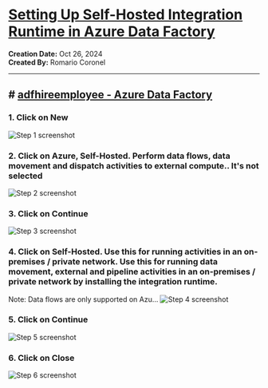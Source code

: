 # [Setting Up Self-Hosted Integration Runtime in Azure Data Factory](https://app.tango.us/app/workflow/a4e9efef-cfe7-42bf-8897-17a5a2f0c47e?utm_source=markdown&utm_medium=markdown&utm_campaign=workflow%20export%20links)

__Creation Date:__ Oct 26, 2024  
__Created By:__ Romario Coronel  


***
## # [adfhireemployee - Azure Data Factory](https://adf.azure.com/en/management/integrationruntimes?factory=%2Fsubscriptions%2Fee424636-b021-4350-a329-0973d5ca7d0f%2FresourceGroups%2FChallengeHireEmployee%2Fproviders%2FMicrosoft.DataFactory%2Ffactories%2Fadfhireemployee)


### 1. Click on New
![Step 1 screenshot](https://images.tango.us/workflows/a4e9efef-cfe7-42bf-8897-17a5a2f0c47e/steps/e8e97b72-3dc6-4827-bad7-d682ed72492a/cbfa970b-8241-4383-bff8-f17cf810b46c.png?crop=focalpoint&fit=crop&fp-x=0.5000&fp-y=0.5000&w=1200&border=2%2CF4F2F7&border-radius=8%2C8%2C8%2C8&border-radius-inner=8%2C8%2C8%2C8&blend-align=bottom&blend-mode=normal&blend-x=0&blend-w=1200&blend64=aHR0cHM6Ly9pbWFnZXMudGFuZ28udXMvc3RhdGljL21hZGUtd2l0aC10YW5nby13YXRlcm1hcmstdjIucG5n&mark-x=588&mark-y=300&m64=aHR0cHM6Ly9pbWFnZXMudGFuZ28udXMvc3RhdGljL2JsYW5rLnBuZz9tYXNrPWNvcm5lcnMmYm9yZGVyPTQlMkNGRjc0NDImdz05NSZoPTU1JmZpdD1jcm9wJmNvcm5lci1yYWRpdXM9MTA%3D)


### 2. Click on Azure, Self-Hosted. Perform data flows, data movement and dispatch activities to external compute..  It's not selected
![Step 2 screenshot](https://images.tango.us/workflows/a4e9efef-cfe7-42bf-8897-17a5a2f0c47e/steps/9bee38d4-510d-446d-8d32-26e1f61324bc/73d69e93-4abc-4f3a-b6e8-d27b2d96dc8a.png?crop=focalpoint&fit=crop&fp-x=0.6621&fp-y=0.2417&fp-z=1.5293&w=1200&border=2%2CF4F2F7&border-radius=8%2C8%2C8%2C8&border-radius-inner=8%2C8%2C8%2C8&blend-align=bottom&blend-mode=normal&blend-x=0&blend-w=1200&blend64=aHR0cHM6Ly9pbWFnZXMudGFuZ28udXMvc3RhdGljL21hZGUtd2l0aC10YW5nby13YXRlcm1hcmstdjIucG5n&mark-x=20&mark-y=300&m64=aHR0cHM6Ly9pbWFnZXMudGFuZ28udXMvc3RhdGljL2JsYW5rLnBuZz9tYXNrPWNvcm5lcnMmYm9yZGVyPTYlMkNGRjc0NDImdz0xMTYwJmg9MjA0JmZpdD1jcm9wJmNvcm5lci1yYWRpdXM9MTA%3D)


### 3. Click on Continue
![Step 3 screenshot](https://images.tango.us/workflows/a4e9efef-cfe7-42bf-8897-17a5a2f0c47e/steps/6d9a7b01-cf43-42e7-864b-057d39c1fb55/5df18794-f776-4487-8b32-01ea83065d42.png?crop=focalpoint&fit=crop&fp-x=0.5000&fp-y=0.5000&w=1200&border=2%2CF4F2F7&border-radius=8%2C8%2C8%2C8&border-radius-inner=8%2C8%2C8%2C8&blend-align=bottom&blend-mode=normal&blend-x=0&blend-w=1200&blend64=aHR0cHM6Ly9pbWFnZXMudGFuZ28udXMvc3RhdGljL21hZGUtd2l0aC10YW5nby13YXRlcm1hcmstdjIucG5n&mark-x=415&mark-y=1033&m64=aHR0cHM6Ly9pbWFnZXMudGFuZ28udXMvc3RhdGljL2JsYW5rLnBuZz9tYXNrPWNvcm5lcnMmYm9yZGVyPTQlMkNGRjc0NDImdz0xMjEmaD00MSZmaXQ9Y3JvcCZjb3JuZXItcmFkaXVzPTEw)


### 4. Click on Self-Hosted. Use this for running activities in an on-premises / private network.  Use this for running data movement, external and pipeline activities in an on-premises / private network by installing the integration runtime. 

Note: Data flows are only supported on Azu…
![Step 4 screenshot](https://images.tango.us/workflows/a4e9efef-cfe7-42bf-8897-17a5a2f0c47e/steps/35f92dba-13ff-47dc-9d2e-cda4e0cf8aa2/126bc5ef-91a0-4d06-89ea-5223693c234b.png?crop=focalpoint&fit=crop&fp-x=0.5000&fp-y=0.5000&w=1200&border=2%2CF4F2F7&border-radius=8%2C8%2C8%2C8&border-radius-inner=8%2C8%2C8%2C8&blend-align=bottom&blend-mode=normal&blend-x=0&blend-w=1200&blend64=aHR0cHM6Ly9pbWFnZXMudGFuZ28udXMvc3RhdGljL21hZGUtd2l0aC10YW5nby13YXRlcm1hcmstdjIucG5n&mark-x=415&mark-y=355&m64=aHR0cHM6Ly9pbWFnZXMudGFuZ28udXMvc3RhdGljL2JsYW5rLnBuZz9tYXNrPWNvcm5lcnMmYm9yZGVyPTQlMkNGRjc0NDImdz03NTgmaD0xMzMmZml0PWNyb3AmY29ybmVyLXJhZGl1cz0xMA%3D%3D)


### 5. Click on Continue
![Step 5 screenshot](https://images.tango.us/workflows/a4e9efef-cfe7-42bf-8897-17a5a2f0c47e/steps/fefd8494-a7c4-4100-8a95-9aae4b849d71/006a8c64-9123-4c86-8fda-3b1d476d8f2d.png?crop=focalpoint&fit=crop&fp-x=0.5000&fp-y=0.5000&w=1200&border=2%2CF4F2F7&border-radius=8%2C8%2C8%2C8&border-radius-inner=8%2C8%2C8%2C8&blend-align=bottom&blend-mode=normal&blend-x=0&blend-w=1200&blend64=aHR0cHM6Ly9pbWFnZXMudGFuZ28udXMvc3RhdGljL21hZGUtd2l0aC10YW5nby13YXRlcm1hcmstdjIucG5n&mark-x=415&mark-y=1033&m64=aHR0cHM6Ly9pbWFnZXMudGFuZ28udXMvc3RhdGljL2JsYW5rLnBuZz9tYXNrPWNvcm5lcnMmYm9yZGVyPTQlMkNGRjc0NDImdz0xMjEmaD00MSZmaXQ9Y3JvcCZjb3JuZXItcmFkaXVzPTEw)


### 6. Click on Close
![Step 6 screenshot](https://images.tango.us/workflows/a4e9efef-cfe7-42bf-8897-17a5a2f0c47e/steps/8d05d3a6-7bcc-4d9f-9712-947e6456ed4b/268348b4-850a-4d1c-b575-c5ac62d0c92d.png?crop=focalpoint&fit=crop&fp-x=0.5000&fp-y=0.5000&w=1200&border=2%2CF4F2F7&border-radius=8%2C8%2C8%2C8&border-radius-inner=8%2C8%2C8%2C8&blend-align=bottom&blend-mode=normal&blend-x=0&blend-w=1200&blend64=aHR0cHM6Ly9pbWFnZXMudGFuZ28udXMvc3RhdGljL21hZGUtd2l0aC10YW5nby13YXRlcm1hcmstdjIucG5n&mark-x=415&mark-y=1033&m64=aHR0cHM6Ly9pbWFnZXMudGFuZ28udXMvc3RhdGljL2JsYW5rLnBuZz9tYXNrPWNvcm5lcnMmYm9yZGVyPTQlMkNGRjc0NDImdz0xMTMmaD00MSZmaXQ9Y3JvcCZjb3JuZXItcmFkaXVzPTEw)

<br/>

